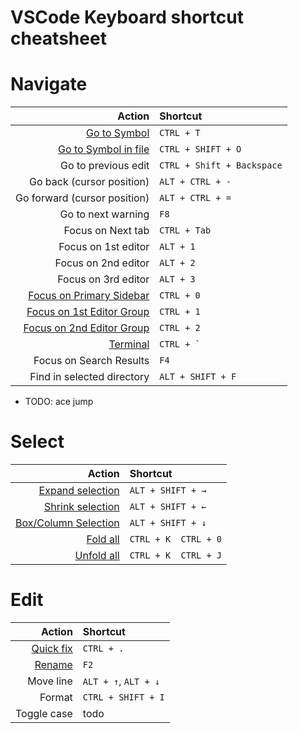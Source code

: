 # VSCode Keyboard shortcut cheatsheet

# Navigate

|Action|Shortcut|
|---:|:---|
|[Go to Symbol](https://code.visualstudio.com/docs/editing/editingevolved#_open-symbol-by-name)|`CTRL + T`|
|[Go to Symbol in file](https://code.visualstudio.com/docs/editing/editingevolved#_go-to-symbol)|`CTRL + SHIFT + O`|
|Go to previous edit|`CTRL + Shift + Backspace`|
|Go back (cursor position)|`ALT + CTRL + -`|
|Go forward (cursor position)|`ALT + CTRL + =`|
|Go to next warning|`F8`|
|Focus on Next tab|`CTRL + Tab`|
|Focus on 1st editor|`ALT + 1`|
|Focus on 2nd editor|`ALT + 2`|
|Focus on 3rd editor|`ALT + 3`|
|[Focus on Primary Sidebar](https://code.visualstudio.com/api/ux-guidelines/sidebars#primary-sidebar)|`CTRL + 0`|
|[Focus on 1st Editor Group](https://code.visualstudio.com/docs/configure/custom-layout#_editor-groups)|`CTRL + 1`|
|[Focus on 2nd Editor Group](https://code.visualstudio.com/docs/configure/custom-layout#_editor-groups)|`CTRL + 2`|
|[Terminal](https://code.visualstudio.com/docs/terminal/getting-started)|``CTRL + ` ``|
|Focus on Search Results|`F4`|
|Find in selected directory|`ALT + SHIFT + F`|


- TODO: ace jump


# Select

|Action|Shortcut|
|---:|:---|
|[Expand selection](https://code.visualstudio.com/docs/editing/codebasics#_shrinkexpand-selection)|`ALT + SHIFT + →`|
|[Shrink selection](https://code.visualstudio.com/docs/editing/codebasics#_shrinkexpand-selection)|`ALT + SHIFT + ←`|
|[Box/Column Selection](https://code.visualstudio.com/docs/editing/codebasics#_column-box-selection)|`ALT + SHIFT + ↓`|
|[Fold all](https://code.visualstudio.com/docs/editing/codebasics#_folding)|`CTRL + K  CTRL + 0`|
|[Unfold all](https://code.visualstudio.com/docs/editing/codebasics#_folding)|`CTRL + K  CTRL + J`|


# Edit

|Action|Shortcut|
|---:|:---|
|[Quick fix](https://code.visualstudio.com/docs/editing/refactoring#_code-actions-quick-fixes-and-refactorings)|`CTRL + .`|
|[Rename](https://code.visualstudio.com/docs/editing/editingevolved#_rename-symbol)|`F2`|
|Move line|`ALT + ↑`, `ALT + ↓`|
|Format|`CTRL + SHIFT + I`|
|Toggle case|todo|

